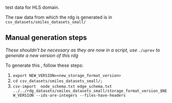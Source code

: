 test data for HLS domain.

The raw data from which the rdg is generated is in `csv_datasets/smiles_datasets_small/`


## Manual generation steps

*These shouldn't be necessary as they are now in a script, use `./uprev` to generate a new version of this rdg*

To generate this , follow these steps:
1) `export NEW_VERSION=<new_storage_format_version>`
2) `cd csv_datasets/smiles_datasets_small/;`
3) `csv-import  node_schema.txt edge_schema.txt ../../rdg_datasets/smiles_datasets_small/storage_format_version_$NEW_VERSION --ids-are-integers --files-have-headers`
